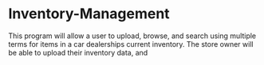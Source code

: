 # Inventory-Management
This program will allow a user to upload, browse, and search using multiple terms for items in a car dealerships current inventory. The store owner will be able to upload their inventory data, and 
